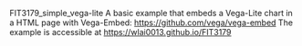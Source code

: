 FIT3179_simple_vega-lite
A basic example that embeds a Vega-Lite chart in a HTML page with Vega-Embed: https://github.com/vega/vega-embed The example is accessible at https://wlai0013.github.io/FIT3179
